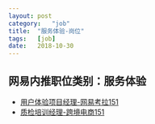 ```yaml
---
layout:	post
category:	"job"
title:	"服务体验-岗位"
tags:	[job]
date:	2018-10-30
---
```

## 网易内推职位类别：服务体验
- [用户体验项目经理-网易考拉151](http://bole.netease.com/position/h5/detail.do?id=13815&rcode=D1O21582aT)
- [质检培训经理-跨境电商151](http://bole.netease.com/position/h5/detail.do?id=11704&rcode=D1O21582aT)
